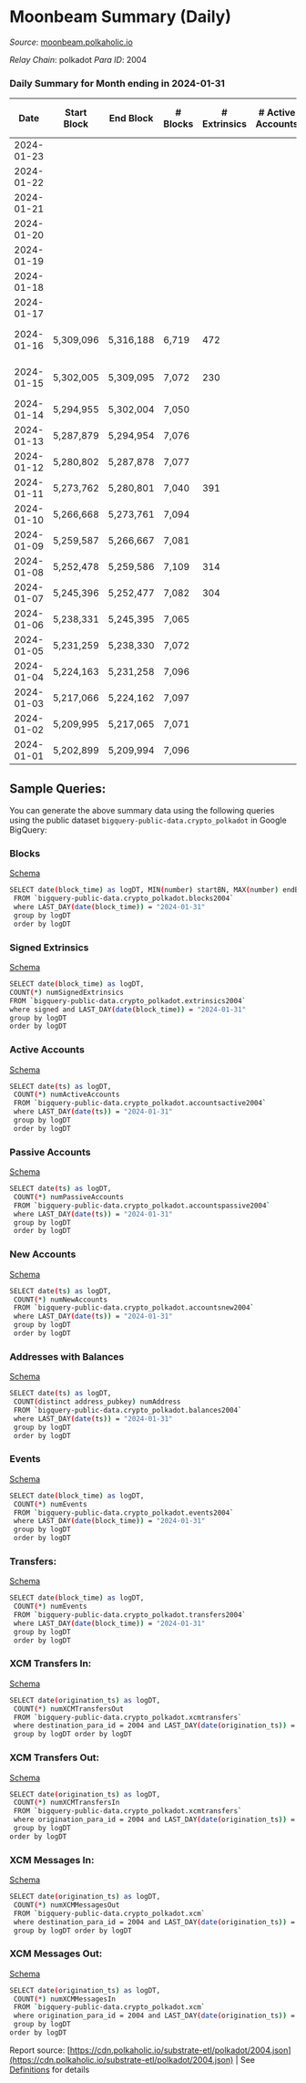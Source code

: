# Moonbeam Summary (Daily)

_Source_: [moonbeam.polkaholic.io](https://moonbeam.polkaholic.io)

*Relay Chain*: polkadot
*Para ID*: 2004



### Daily Summary for Month ending in 2024-01-31


| Date    | Start Block | End Block | # Blocks | # Extrinsics | # Active Accounts | # Passive Accounts | # New Accounts | # Addresses | # Events  | # Transfers ($USD) | # XCM Transfers In ($USD) | # XCM Transfers Out ($USD) | # XCM In | # XCM Out | Issues |
|---------|-------------|-----------|----------|--------------|-------------------|--------------------|----------------|-------------|-----------|--------------------|---------------------------|----------------------------|----------|-----------|--------|
| 2024-01-23 |  |  |  |  |  |  |  |  |  |   |   |   |  |  |  |
| 2024-01-22 |  |  |  |  |  |  |  |  |  |   | 195 ($377,262.24) | 125 ($281.32) | 767 | 1,299 |  |
| 2024-01-21 |  |  |  |  |  |  |  |  |  |   | 201 ($215,903.11) | 115 ($36,552.40) | 947 | 1,648 |  |
| 2024-01-20 |  |  |  |  |  |  |  | 1,782,484 |  |   | 132 ($257,580.44) | 110 ($76,810.00) | 1,209 | 2,262 |  |
| 2024-01-19 |  |  |  |  |  |  |  | 1,776,429 |  |   | 256 ($606,412.88) | 163 ($164,683.28) | 2,408 | 2,599 |  |
| 2024-01-18 |  |  |  |  |  |  |  | 1,770,924 |  |   | 280 ($803,312.00) | 165 ($104,468.70) | 10,391 | 3,053 |  |
| 2024-01-17 |  |  |  |  |  |  |  | 1,758,515 |  |   | 176 ($377,502.99) | 90 ($142,211.79) | 402 | 255 |  |
| 2024-01-16 | 5,309,096 | 5,316,188 | 6,719 | 472 |  |  |  | 1,754,274 | 1,289,504 | 71,807 ($14,337,169.11) | 193 ($447,437.14) | 187 ($183,329.29) | 119 | 106 | 374 missing (5.27%) |
| 2024-01-15 | 5,302,005 | 5,309,095 | 7,072 | 230 |  |  |  | 1,749,408 | 1,340,281 | 64,272 ($4,957,403.53) | 72 ($266,450.21) | 67 ($115,881.39) | 174 | 134 | 19 missing (0.27%) |
| 2024-01-14 | 5,294,955 | 5,302,004 | 7,050 |  |  |  |  | 1,744,943 |  |   | 99 ($46,002.30) | 46 ($33,664.84) | 202 | 134 |  |
| 2024-01-13 | 5,287,879 | 5,294,954 | 7,076 |  |  |  |  |  |  |   | 101 ($461,207.58) | 50 ($14,096.88) | 178 | 99 |  |
| 2024-01-12 | 5,280,802 | 5,287,878 | 7,077 |  |  |  |  |  |  |   | 134 ($195,415.00) | 66 ($145,901.92) | 252 | 197 |  |
| 2024-01-11 | 5,273,762 | 5,280,801 | 7,040 | 391 |  |  |  | 1,726,633 | 1,382,173 | 69,430 ($27,335,371.97) | 132 ($400,267.31) | 73 ($58,574.41) | 226 | 214 |  |
| 2024-01-10 | 5,266,668 | 5,273,761 | 7,094 |  |  |  |  |  |  |   | 206 ($707,732.48) | 124 ($86,263.85) | 290 | 269 |  |
| 2024-01-09 | 5,259,587 | 5,266,667 | 7,081 |  |  |  |  |  |  |   | 161 ($345,098.60) | 109 ($82,472.81) | 226 | 232 |  |
| 2024-01-08 | 5,252,478 | 5,259,586 | 7,109 | 314 |  |  |  | 1,709,256 | 1,436,029 | 74,115 ($7,002,702.01) | 147 ($483,266.06) | 75 ($49,014.01) | 223 | 219 |  |
| 2024-01-07 | 5,245,396 | 5,252,477 | 7,082 | 304 |  |  |  | 1,703,654 | 1,369,858 | 66,717 ($5,744,800.64) | 105 ($850,727.20) | 66 ($149,979.64) | 164 | 172 |  |
| 2024-01-06 | 5,238,331 | 5,245,395 | 7,065 |  |  |  |  |  |  |   | 149 ($294,453.36) | 146 ($58,769.85) | 227 | 240 |  |
| 2024-01-05 | 5,231,259 | 5,238,330 | 7,072 |  |  |  |  |  |  |   | 142 ($271,679.31) | 60 ($84,364.05) | 199 | 159 |  |
| 2024-01-04 | 5,224,163 | 5,231,258 | 7,096 |  |  |  |  |  |  |   | 151 ($298,168.09) | 66 ($54,419.98) | 230 | 186 |  |
| 2024-01-03 | 5,217,066 | 5,224,162 | 7,097 |  |  |  |  |  |  |   | 268 ($1,102,289.33) | 140 ($195,283.82) | 349 | 327 |  |
| 2024-01-02 | 5,209,995 | 5,217,065 | 7,071 |  |  |  |  |  |  |   | 209 ($615,367.24) | 107 ($94,167.72) | 188 | 186 |  |
| 2024-01-01 | 5,202,899 | 5,209,994 | 7,096 |  |  |  |  |  |  |   | 96 ($171,179.66) | 45 ($40,175.74) | 100 | 89 |  |

## Sample Queries:
You can generate the above summary data using the following queries using the public dataset `bigquery-public-data.crypto_polkadot` in Google BigQuery:


### Blocks 

[Schema](https://github.com/colorfulnotion/substrate-etl/blob/main/schema/blocks.json)

```bash
SELECT date(block_time) as logDT, MIN(number) startBN, MAX(number) endBN, COUNT(*) numBlocks 
 FROM `bigquery-public-data.crypto_polkadot.blocks2004`  
 where LAST_DAY(date(block_time)) = "2024-01-31" 
 group by logDT 
 order by logDT
```

### Signed Extrinsics 

[Schema](https://github.com/colorfulnotion/substrate-etl/blob/main/schema/extrinsics.json)

```bash
SELECT date(block_time) as logDT, 
COUNT(*) numSignedExtrinsics 
FROM `bigquery-public-data.crypto_polkadot.extrinsics2004`  
where signed and LAST_DAY(date(block_time)) = "2024-01-31" 
group by logDT 
order by logDT
```

### Active Accounts 

[Schema](https://github.com/colorfulnotion/substrate-etl/blob/main/schema/accountsactive.json)

```bash
SELECT date(ts) as logDT, 
 COUNT(*) numActiveAccounts 
 FROM `bigquery-public-data.crypto_polkadot.accountsactive2004` 
 where LAST_DAY(date(ts)) = "2024-01-31" 
 group by logDT 
 order by logDT
```

### Passive Accounts 

[Schema](https://github.com/colorfulnotion/substrate-etl/blob/main/schema/accountspassive.json)

```bash
SELECT date(ts) as logDT, 
 COUNT(*) numPassiveAccounts 
 FROM `bigquery-public-data.crypto_polkadot.accountspassive2004` 
 where LAST_DAY(date(ts)) = "2024-01-31" 
 group by logDT 
 order by logDT
```

### New Accounts 

[Schema](https://github.com/colorfulnotion/substrate-etl/blob/main/schema/accountsnew.json)

```bash
SELECT date(ts) as logDT, 
 COUNT(*) numNewAccounts 
 FROM `bigquery-public-data.crypto_polkadot.accountsnew2004` 
 where LAST_DAY(date(ts)) = "2024-01-31" 
 group by logDT
 order by logDT
```

### Addresses with Balances 

[Schema](https://github.com/colorfulnotion/substrate-etl/blob/main/schema/balances.json)

```bash
SELECT date(ts) as logDT,
 COUNT(distinct address_pubkey) numAddress 
 FROM `bigquery-public-data.crypto_polkadot.balances2004` 
 where LAST_DAY(date(ts)) = "2024-01-31" 
 group by logDT 
 order by logDT
```

### Events 

[Schema](https://github.com/colorfulnotion/substrate-etl/blob/main/schema/events.json)

```bash
SELECT date(block_time) as logDT, 
 COUNT(*) numEvents 
 FROM `bigquery-public-data.crypto_polkadot.events2004` 
 where LAST_DAY(date(block_time)) = "2024-01-31" 
 group by logDT 
 order by logDT
```

### Transfers:

[Schema](https://github.com/colorfulnotion/substrate-etl/blob/main/schema/transfers.json)

```bash
SELECT date(block_time) as logDT, 
 COUNT(*) numEvents 
 FROM `bigquery-public-data.crypto_polkadot.transfers2004` 
 where LAST_DAY(date(block_time)) = "2024-01-31" 
 group by logDT 
 order by logDT
```

### XCM Transfers In: 

[Schema](https://github.com/colorfulnotion/substrate-etl/blob/main/schema/xcmtransfers.json)

```bash
SELECT date(origination_ts) as logDT, 
 COUNT(*) numXCMTransfersOut 
 FROM `bigquery-public-data.crypto_polkadot.xcmtransfers` 
 where destination_para_id = 2004 and LAST_DAY(date(origination_ts)) = "2024-01-31" 
 group by logDT order by logDT
```

### XCM Transfers Out: 

[Schema](https://github.com/colorfulnotion/substrate-etl/blob/main/schema/xcmtransfers.json)

```bash
SELECT date(origination_ts) as logDT, 
 COUNT(*) numXCMTransfersIn 
 FROM `bigquery-public-data.crypto_polkadot.xcmtransfers` 
 where origination_para_id = 2004 and LAST_DAY(date(origination_ts)) = "2024-01-31" 
 group by logDT 
order by logDT
```

### XCM Messages In: 

[Schema](https://github.com/colorfulnotion/substrate-etl/blob/main/schema/xcm.json)

```bash
SELECT date(origination_ts) as logDT, 
 COUNT(*) numXCMMessagesOut 
 FROM `bigquery-public-data.crypto_polkadot.xcm` 
 where destination_para_id = 2004 and LAST_DAY(date(origination_ts)) = "2024-01-31" 
 group by logDT order by logDT
```

### XCM Messages Out: 

[Schema](https://github.com/colorfulnotion/substrate-etl/blob/main/schema/xcm.json)

```bash
SELECT date(origination_ts) as logDT, 
 COUNT(*) numXCMMessagesIn 
 FROM `bigquery-public-data.crypto_polkadot.xcm` 
 where origination_para_id = 2004 and LAST_DAY(date(origination_ts)) = "2024-01-31" 
 group by logDT 
order by logDT
```


Report source: [https://cdn.polkaholic.io/substrate-etl/polkadot/2004.json](https://cdn.polkaholic.io/substrate-etl/polkadot/2004.json) | See [Definitions](/DEFINITIONS.md) for details
